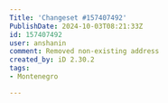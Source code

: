 ```yaml
---
Title: 'Changeset #157407492'
PublishDate: 2024-10-03T08:21:33Z
id: 157407492
user: anshanin
comment: Removed non-existing address
created_by: iD 2.30.2
tags:
- Montenegro

---
```


